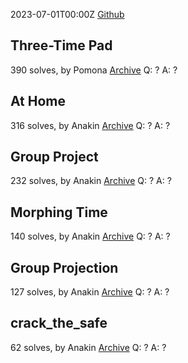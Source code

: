 2023-07-01T00:00Z
[Github](https://github.com/sigpwny/UIUCTF-2023-Public)
## Three-Time Pad
390 solves, by Pomona
[Archive](https://github.com/sigpwny/UIUCTF-2023-Public/tree/main/challenges/crypto/three_time)
Q: ?
A: ?

## At Home
316 solves, by Anakin
[Archive](https://github.com/sigpwny/UIUCTF-2023-Public/tree/main/challenges/crypto/at_home)
Q: ?
A: ?

## Group Project
232 solves, by Anakin
[Archive](https://github.com/sigpwny/UIUCTF-2023-Public/tree/main/challenges/crypto/group_project)
Q: ?
A: ?

## Morphing Time
140 solves, by Anakin
[Archive](https://github.com/sigpwny/UIUCTF-2023-Public/tree/main/challenges/crypto/morphing)
Q: ?
A: ?

## Group Projection
127 solves, by Anakin
[Archive](https://github.com/sigpwny/UIUCTF-2023-Public/tree/main/challenges/crypto/group_projection)
Q: ?
A: ?

## crack_the_safe
62 solves, by Anakin
[Archive](https://github.com/sigpwny/UIUCTF-2023-Public/tree/main/challenges/crypto/crack_the_safe)
Q: ?
A: ?